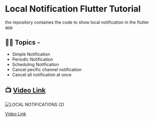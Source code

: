 # Local Notification Flutter Tutorial

the repository containes the code to show local notification in the flutter app

## 👨‍💻 Topics  -
- Simple Notification
- Periodic Notification
- Scheduling Notification
- Cancel pecific channel notification
- Cancel all notification at once

## 📺 [Video Link](https://youtu.be/--PQXg_mx9I)
![LOCAL NOTIFICATIONS (2)](https://github.com/Snehasis4321/flutter_local_notifications_tutorial/assets/96995340/84e99975-726f-4036-9b59-3ae702d59cdf)


[Video Link](https://youtu.be/--PQXg_mx9I)


